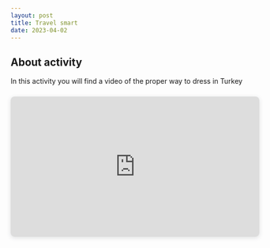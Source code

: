 ```yaml
---
layout: post
title: Travel smart
date: 2023-04-02
---
```


## About activity

In this activity you will find a video of the proper way to dress in Turkey

<div style="position: relative; width: 100%; height: 0; padding-top: 56.2500%;
 padding-bottom: 0; box-shadow: 0 2px 8px 0 rgba(63,69,81,0.16); margin-top: 1.6em; margin-bottom: 0.9em; overflow: hidden;
 border-radius: 8px; will-change: transform;">
  <iframe loading="lazy" style="position: absolute; width: 100%; height: 100%; top: 0; left: 0; border: none; padding: 0;margin: 0;"
    src="https:&#x2F;&#x2F;www.canva.com&#x2F;design&#x2F;DAFfW32LlWw&#x2F;view?embed" allowfullscreen="allowfullscreen" allow="fullscreen">
  </iframe>
</div>
